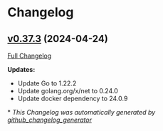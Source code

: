 # Changelog

## [v0.37.3](https://github.com/aws-observability/aws-otel-collector/tree/v0.37.3) (2024-04-24)

[Full Changelog](https://github.com/aws-observability/aws-otel-collector/compare/v0.37.2...v0.37.3)

**Updates:**

- Update Go to 1.22.2
- Update golang.org/x/net to 0.24.0
- Update docker dependency to 24.0.9



\* *This Changelog was automatically generated by [github_changelog_generator](https://github.com/github-changelog-generator/github-changelog-generator)*
